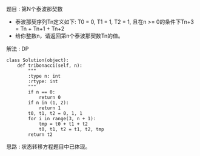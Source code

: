 题目 : 第N个泰波那契数
   - 泰波那契序列Tn定义如下:
     T0 = 0, T1 = 1, T2 = 1, 且在n >= 0的条件下Tn+3 = Tn + Tn+1 + Tn+2
   - 给你整数n，请返回第n个泰波那契数Tn的值。

解法 : DP
```
class Solution(object):
    def tribonacci(self, n):
        """
        :type n: int
        :rtype: int
        """
        if n == 0:
            return 0
        if n in (1, 2):
            return 1
        t0, t1, t2 = 0, 1, 1
        for i in range(3, n + 1):
            tmp = t0 + t1 + t2
            t0, t1, t2 = t1, t2, tmp
        return t2
```
思路 : 状态转移方程题目中已体现。